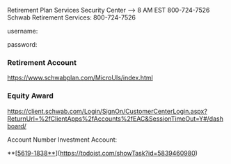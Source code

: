
Retirement Plan Services
Security Center --> 8 AM EST
800-724-7526
Schwab Retirement Services: 
800-724-7526

username: 

password: 

### Retirement Account
https://www.schwabplan.com/MicroUIs/index.html

### Equity Award
https://client.schwab.com/Login/SignOn/CustomerCenterLogin.aspx?ReturnUrl=%2fClientApps%2fAccounts%2fEAC&SessionTimeOut=Y#/dashboard/

Account Number Investment Account:

**[[5619-1838**](https://todoist.com/showTask?id=5839460866)](https://todoist.com/showTask?id=5839460980)

